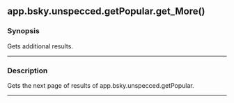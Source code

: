 app.bsky.unspecced.getPopular.get_More()
----------------------------------------




### Synopsis
Gets additional results.



---


### Description

Gets the next page of results of app.bsky.unspecced.getPopular.



---
